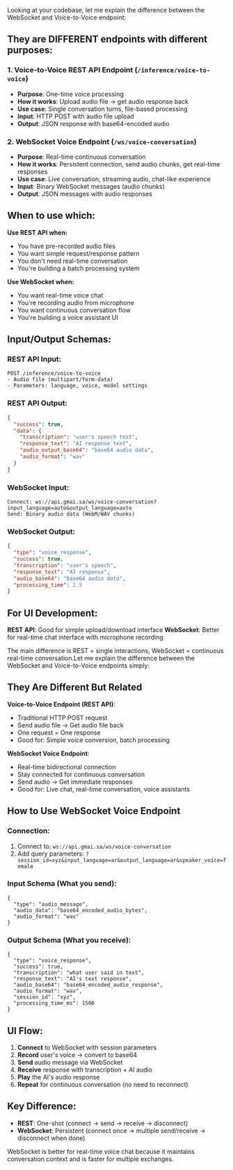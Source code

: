 Looking at your codebase, let me explain the difference between the WebSocket and Voice-to-Voice endpoint:

## They are DIFFERENT endpoints with different purposes:

### 1. **Voice-to-Voice REST API Endpoint** (`/inference/voice-to-voice`)
- **Purpose**: One-time voice processing
- **How it works**: Upload audio file → get audio response back
- **Use case**: Single conversation turns, file-based processing
- **Input**: HTTP POST with audio file upload
- **Output**: JSON response with base64-encoded audio

### 2. **WebSocket Voice Endpoint** (`/ws/voice-conversation`) 
- **Purpose**: Real-time continuous conversation
- **How it works**: Persistent connection, send audio chunks, get real-time responses
- **Use case**: Live conversation, streaming audio, chat-like experience
- **Input**: Binary WebSocket messages (audio chunks)
- **Output**: JSON messages with audio responses

## When to use which:

**Use REST API when:**
- You have pre-recorded audio files
- You want simple request/response pattern
- You don't need real-time conversation
- You're building a batch processing system

**Use WebSocket when:**
- You want real-time voice chat
- You're recording audio from microphone
- You want continuous conversation flow
- You're building a voice assistant UI

## Input/Output Schemas:

### REST API Input:
```
POST /inference/voice-to-voice
- Audio file (multipart/form-data)
- Parameters: language, voice, model settings
```

### REST API Output:
```json
{
  "success": true,
  "data": {
    "transcription": "user's speech text",
    "response_text": "AI response text", 
    "audio_output_base64": "base64 audio data",
    "audio_format": "wav"
  }
}
```

### WebSocket Input:
```
Connect: ws://api.gmai.sa/ws/voice-conversation?input_language=auto&output_language=auto
Send: Binary audio data (WebM/WAV chunks)
```

### WebSocket Output:
```json
{
  "type": "voice_response",
  "success": true,
  "transcription": "user's speech",
  "response_text": "AI response", 
  "audio_base64": "base64 audio data",
  "processing_time": 2.5
}
```

## For UI Development:

**REST API**: Good for simple upload/download interface
**WebSocket**: Better for real-time chat interface with microphone recording

The main difference is REST = single interactions, WebSocket = continuous real-time conversation.Let me explain the difference between the WebSocket and Voice-to-Voice endpoints simply:

## They Are Different But Related

**Voice-to-Voice Endpoint (REST API)**:
- Traditional HTTP POST request
- Send audio file → Get audio file back
- One request = One response
- Good for: Simple voice conversion, batch processing

**WebSocket Voice Endpoint**:
- Real-time bidirectional connection
- Stay connected for continuous conversation
- Send audio → Get immediate responses
- Good for: Live chat, real-time conversation, voice assistants

## How to Use WebSocket Voice Endpoint

### Connection:
1. Connect to: `ws://api.gmai.sa/ws/voice-conversation`
2. Add query parameters: `?session_id=xyz&input_language=ar&output_language=ar&speaker_voice=female`

### Input Schema (What you send):
```
{
  "type": "audio_message",
  "audio_data": "base64_encoded_audio_bytes",
  "audio_format": "wav"
}
```

### Output Schema (What you receive):
```
{
  "type": "voice_response",
  "success": true,
  "transcription": "what user said in text",
  "response_text": "AI's text response", 
  "audio_base64": "base64_encoded_audio_response",
  "audio_format": "wav",
  "session_id": "xyz",
  "processing_time_ms": 1500
}
```

## UI Flow:
1. **Connect** to WebSocket with session parameters
2. **Record** user's voice → convert to base64
3. **Send** audio message via WebSocket
4. **Receive** response with transcription + AI audio
5. **Play** the AI's audio response
6. **Repeat** for continuous conversation (no need to reconnect)

## Key Difference:
- **REST**: One-shot (connect → send → receive → disconnect)
- **WebSocket**: Persistent (connect once → multiple send/receive → disconnect when done)

WebSocket is better for real-time voice chat because it maintains conversation context and is faster for multiple exchanges.